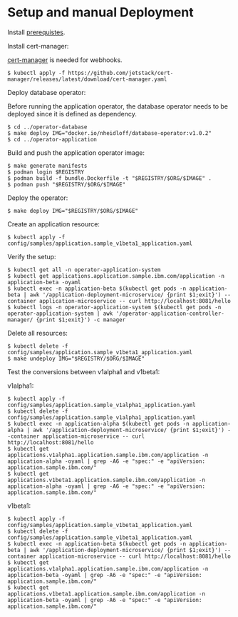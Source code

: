 # Setup and manual Deployment

Install [prerequistes](Prerequisites.md).

Install cert-manager:

[cert-manager](https://github.com/cert-manager/cert-manager) is needed for webhooks.

```
$ kubectl apply -f https://github.com/jetstack/cert-manager/releases/latest/download/cert-manager.yaml
```

Deploy database operator:

Before running the application operator, the database operator needs to be deployed since it is defined as dependency.

```
$ cd ../operator-database
$ make deploy IMG="docker.io/nheidloff/database-operator:v1.0.2"
$ cd ../operator-application
```

Build and push the application operator image:

```
$ make generate manifests
$ podman login $REGISTRY
$ podman build -f bundle.Dockerfile -t "$REGISTRY/$ORG/$IMAGE" .
$ podman push "$REGISTRY/$ORG/$IMAGE"
```

Deploy the operator:

```
$ make deploy IMG="$REGISTRY/$ORG/$IMAGE"
```

Create an application resource: 

```
$ kubectl apply -f config/samples/application.sample_v1beta1_application.yaml
```

Verify the setup:

```
$ kubectl get all -n operator-application-system
$ kubectl get applications.application.sample.ibm.com/application -n application-beta -oyaml
$ kubectl exec -n application-beta $(kubectl get pods -n application-beta | awk '/application-deployment-microservice/ {print $1;exit}') --container application-microservice -- curl http://localhost:8081/hello
$ kubectl logs -n operator-application-system $(kubectl get pods -n operator-application-system | awk '/operator-application-controller-manager/ {print $1;exit}') -c manager
```

Delete all resources:

```
$ kubectl delete -f config/samples/application.sample_v1beta1_application.yaml
$ make undeploy IMG="$REGISTRY/$ORG/$IMAGE"
```

Test the conversions between v1alpha1 and v1beta1:

v1alpha1:

```
$ kubectl apply -f config/samples/application.sample_v1alpha1_application.yaml
$ kubectl delete -f config/samples/application.sample_v1alpha1_application.yaml
$ kubectl exec -n application-alpha $(kubectl get pods -n application-alpha | awk '/application-deployment-microservice/ {print $1;exit}') --container application-microservice -- curl http://localhost:8081/hello
$ kubectl get applications.v1alpha1.application.sample.ibm.com/application -n application-alpha -oyaml | grep -A6 -e "spec:" -e "apiVersion: application.sample.ibm.com/" 
$ kubectl get applications.v1beta1.application.sample.ibm.com/application -n application-alpha -oyaml | grep -A6 -e "spec:" -e "apiVersion: application.sample.ibm.com/" 
```

v1beta1:

```
$ kubectl apply -f config/samples/application.sample_v1beta1_application.yaml
$ kubectl delete -f config/samples/application.sample_v1beta1_application.yaml
$ kubectl exec -n application-beta $(kubectl get pods -n application-beta | awk '/application-deployment-microservice/ {print $1;exit}') --container application-microservice -- curl http://localhost:8081/hello
$ kubectl get applications.v1alpha1.application.sample.ibm.com/application -n application-beta -oyaml | grep -A6 -e "spec:" -e "apiVersion: application.sample.ibm.com/" 
$ kubectl get applications.v1beta1.application.sample.ibm.com/application -n application-beta -oyaml | grep -A6 -e "spec:" -e "apiVersion: application.sample.ibm.com/" 
```